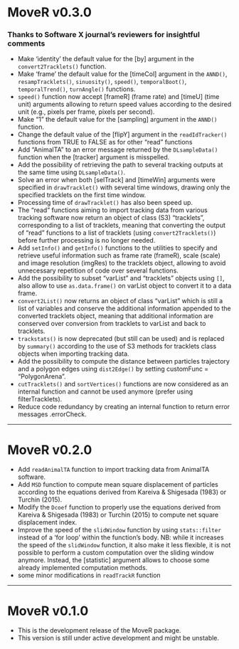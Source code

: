 
# MoveR v0.3.0

### Thanks to Software X journal’s reviewers for insightful comments

- Make ‘identity’ the default value for the [by] argument in the
  `convert2Tracklets()` function.
- Make ‘frame’ the default value for the [timeCol] argument in the
  `ANND()`, `resampTracklets()`, `sinuosity()`, `speed()`,
  `temporalBoot()`, `temporalTrend()`, `turnAngle()` functions.
- `speed()` function now accept [frameR] (frame rate) and [timeU]
  (time unit) arguments allowing to return speed values according to the
  desired unit (e.g., pixels per frame, pixels per second).
- Make “1” the default value for the [sampling] argument in the
  `ANND()` function.
- Change the default value of the [flipY] argument in the
  `readIdTracker()` functions from TRUE to FALSE as for other “read”
  functions
- Add “AnimalTA” to an error message returned by the `DLsampleData()`
  function when the [tracker] argument is misspelled.
- Add the possibility of retrieving the path to several tracking outputs
  at the same time using `DLsampleData()`.
- Solve an error when both [selTrack] and [timeWin] arguments were
  specified in `drawTracklet()` with several time windows, drawing only
  the specified tracklets on the first time window.
- Processing time of `drawTracklet()` has also been speed up.
- The “read” functions aiming to import tracking data from various
  tracking software now return an object of class (S3) “tracklets”,
  corresponding to a list of tracklets, meaning that converting the
  output of “read” functions to a list of tracklets (using
  `convert2Tracklets()`) before further processing is no longer needed.
- Add `setInfo()` and `getInfo()` functions to the utilities to specify
  and retrieve useful information such as frame rate (frameR), scale
  (scale) and image resolution (imgRes) to the tracklets object,
  allowing to avoid unnecessary repetition of code over several
  functions.
- Add the possibility to subset “varList” and “tracklets” objects using
  `[]`, also allow to use `as.data.frame()` on varList object to convert
  it to a data frame.
- `convert2List()` now returns an object of class “varList” which is
  still a list of variables and conserve the additional information
  appended to the converted tracklets object, meaning that additional
  information are conserved over conversion from tracklets to varList
  and back to tracklets.
- `trackstats()` is now deprecated (but still can be used) and is
  replaced by `summary()` according to the use of S3 methods for
  tracklets class objects when importing tracking data.
- Add the possibility to compute the distance between particles
  trajectory and a polygon edges using `dist2Edge()` by setting
  customFunc = “PolygonArena”.
- `cutTracklets()` and `sortVertices()` functions are now considered as
  an internal function and cannot be used anymore (prefer using
  filterTracklets).
- Reduce code redundancy by creating an internal function to return
  error messages .errorCheck.

------------------------------------------------------------------------

# MoveR v0.2.0

- Add `readAnimalTA` function to import tracking data from AnimalTA
  software.
- Add `MSD` function to compute mean square displacement of particles
  according to the equations derived from Kareiva & Shigesada (1983) or
  Turchin (2015).
- Modify the `Dcoef` function to properly use the equations derived from
  Kareiva & Shigesada (1983) or Turchin (2015) to compute net square
  displacement index.
- Improve the speed of the `slidWindow` function by using
  `stats::filter` instead of a ‘for loop’ within the function’s body.
  NB: while it increases the speed of the `slidWindow` function, it also
  make it less flexible, it is not possible to perform a custom
  computation over the sliding window anymore. Instead, the
  [statistic] argument allows to choose some already implemented
  computation methods.
- some minor modifications in `readTrackR` function

------------------------------------------------------------------------

# MoveR v0.1.0

- This is the development release of the MoveR package.
- This version is still under active development and might be unstable.
